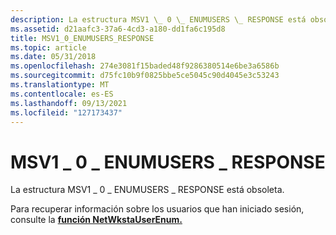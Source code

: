 ```yaml
---
description: La estructura MSV1 \_ 0 \_ ENUMUSERS \_ RESPONSE está obsoleta.
ms.assetid: d21aafc3-37a6-4cd3-a180-dd1fa6c195d8
title: MSV1_0_ENUMUSERS_RESPONSE
ms.topic: article
ms.date: 05/31/2018
ms.openlocfilehash: 274e3081f15baded48f9286380514e6be3a6586b
ms.sourcegitcommit: d75fc10b9f0825bbe5ce5045c90d4045e3c53243
ms.translationtype: MT
ms.contentlocale: es-ES
ms.lasthandoff: 09/13/2021
ms.locfileid: "127173437"
---
```

# <a name="msv1_0_enumusers_response"></a>MSV1 \_ 0 \_ ENUMUSERS \_ RESPONSE

La estructura MSV1 \_ 0 \_ ENUMUSERS \_ RESPONSE está obsoleta.

Para recuperar información sobre los usuarios que han iniciado sesión, consulte la [**función NetWkstaUserEnum.**](/windows/win32/api/lmwksta/nf-lmwksta-netwkstauserenum)

 

 
